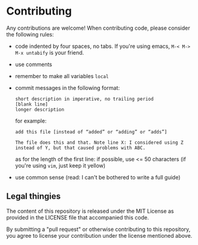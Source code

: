 Contributing
============

Any contributions are welcome! When contributing code, please consider the following rules:

  * code indented by four spaces, no tabs. If you're using emacs, `M-< M-> M-x untabify` is your friend.
  * use comments
  * remember to make all variables `local`
  * commit messages in the following format:

        short description in imperative, no trailing period
        [blank line]
        longer description

    for example:
    
        add this file [instead of “added” or “adding” or “adds”]
        
        The file does this and that. Note line X: I considered using Z instead of Y, but that caused problems with ABC.

    as for the length of the first line: if possible, use <= 50 characters (if you're using `vim`, just keep it yellow)
  * use common sense (read: I can't be bothered to write a full guide)

Legal thingies
--------------

The content of this repository is released under the MIT License as provided in the LICENSE file that accompanied this code.

By submitting a "pull request" or otherwise contributing to this repository, you agree to license your contribution under the license mentioned above.
